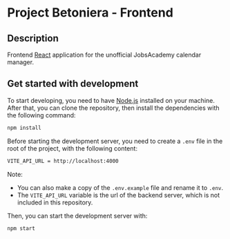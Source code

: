 # Project Betoniera - Frontend
## Description
Frontend [React](https://react.dev) application for the unofficial JobsAcademy calendar manager.

## Get started with development
To start developing, you need to have [Node.js](https://nodejs.org/en/) installed on your machine.
After that, you can clone the repository, then install the dependencies with the following command:
```bash
npm install
```
Before starting the development server, you need to create a `.env` file in the root of the project, with the following content:
```bash
VITE_API_URL = http://localhost:4000
```
Note:
- You can also make a copy of the `.env.example` file and rename it to `.env`.
- The `VITE_API_URL` variable is the url of the backend server, which is not included in this repository.

Then, you can start the development server with:
```bash
npm start
```
